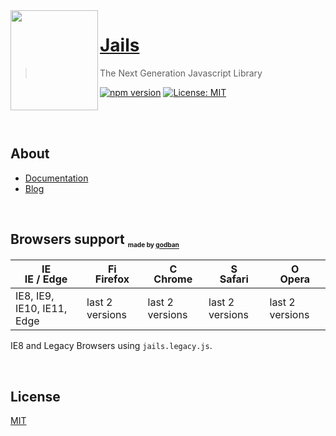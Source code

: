 <img align="left" src="https://jails-org.github.io/assets/jails.svg" width="140" height="160" />

# [Jails](https://jails-org.github.io)
> The Next Generation Javascript Library

[![npm version](https://badge.fury.io/js/jails-js.svg)](https://badge.fury.io/js/jails-js) [![License: MIT](https://img.shields.io/badge/License-MIT-yellow.svg)](https://opensource.org/licenses/MIT)

<br />
<br />

## About

- [Documentation](https://jails-org.github.io)
- [Blog](https://medium.com/jails-org)

<br />

## Browsers support <sub><sup><sub><sub>made by <a href="https://godban.github.io">godban</a></sub></sub></sup></sub>

| [<img src="https://raw.githubusercontent.com/godban/browsers-support-badges/master/src/images/edge.png" alt="IE / Edge" width="16px" height="16px" />](http://godban.github.io/browsers-support-badges/)</br>IE / Edge | [<img src="https://raw.githubusercontent.com/godban/browsers-support-badges/master/src/images/firefox.png" alt="Firefox" width="16px" height="16px" />](http://godban.github.io/browsers-support-badges/)</br>Firefox | [<img src="https://raw.githubusercontent.com/godban/browsers-support-badges/master/src/images/chrome.png" alt="Chrome" width="16px" height="16px" />](http://godban.github.io/browsers-support-badges/)</br>Chrome | [<img src="https://raw.githubusercontent.com/godban/browsers-support-badges/master/src/images/safari.png" alt="Safari" width="16px" height="16px" />](http://godban.github.io/browsers-support-badges/)</br>Safari | [<img src="https://raw.githubusercontent.com/godban/browsers-support-badges/master/src/images/opera.png" alt="Opera" width="16px" height="16px" />](http://godban.github.io/browsers-support-badges/)</br>Opera |
| --------- | --------- | --------- | --------- | --------- |
| IE8, IE9, IE10, IE11, Edge| last 2 versions| last 2 versions| last 2 versions| last 2 versions


IE8 and Legacy Browsers using `jails.legacy.js`.

<br />

## License
[MIT](http://opensource.org/licenses/MIT)
